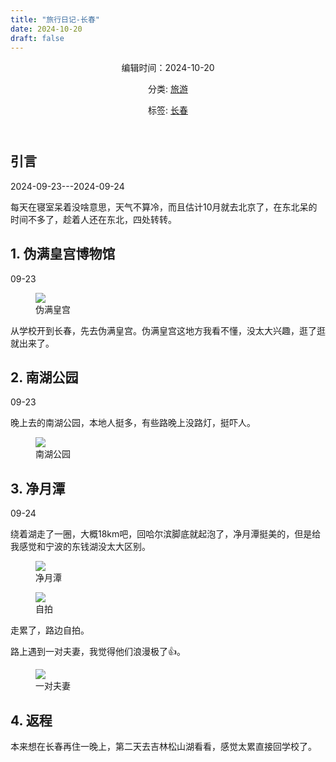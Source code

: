 ```yaml
---
title: "旅行日记-长春"
date: 2024-10-20
draft: false
---
```

<!DOCTYPE html>
<html lang="zh-CN">

<head>
    <meta charset="UTF-8">
    <meta name="viewport" content="width=device-width, initial-scale=1.0">
    <title>旅行日记-长春</title>
    <link rel="stylesheet" href="/assets/css/styles.css">
</head>

<body>
    <article>
        <header>
            <!-- <h1>旅行日记-长春</h1> -->
            <p><time datetime="2024-10-20">编辑时间：2024-10-20</time></p>
            <p>分类: <a href="#">旅游</a></p>
            <p>标签: <a href="#">长春</a></p>
        </header>
        <section>
            <h2>引言</h2>
            <p>2024-09-23---2024-09-24</p>
            <p>         每天在寝室呆着没啥意思，天气不算冷，而且估计10月就去北京了，在东北呆的时间不多了，趁着人还在东北，四处转转。</p>
        </section>
        <section>
            <h2>1. 伪满皇宫博物馆</h2>
            <p>09-23 <i class="fas fa-cloud"></i></p>
            <div class="container">
                <div class="image">
                    <figure>
                        <img src="/images/daily-travel/changchun1.jpg">
                        <figcaption>伪满皇宫</figcaption>
                    </figure>
                </div>
                <div class="text">
                    <p>         从学校开到长春，先去伪满皇宫。伪满皇宫这地方我看不懂，没太大兴趣，逛了逛就出来了。</p>
                </div>
            </div>
        </section>
        <section>
            <h2>2. 南湖公园</h2>
            <p>09-23 <i class="fas fa-cloud"></i></p>
            <p>         晚上去的南湖公园，本地人挺多，有些路晚上没路灯，挺吓人。</p>
            <div class="container">
                <div class="image">
                    <figure>
                        <img src="/images/daily-travel/changchun2.jpg">
                        <figcaption>南湖公园</figcaption>
                    </figure>
                </div>
            </div>
        </section>
        <section>
            <h2>3. 净月潭</h2>
            <p>09-24 <i class="fas fa-sun"></i></p>
            <p>         绕着湖走了一圈，大概18km吧，回哈尔滨脚底就起泡了，净月潭挺美的，但是给我感觉和宁波的东钱湖没太大区别。</p>
            <div class="container">
                <div class="image">
                    <figure>
                        <img src="/images/daily-travel/changchun3.jpg">
                        <figcaption>净月潭</figcaption>
                    </figure>
                </div>
            </div>
            <div class="container">
                <div class="image">
                    <figure>
                        <img src="/images/daily-travel/changchun4.jpg">
                        <figcaption>自拍</figcaption>
                    </figure>
                </div>
                <div class="text">
                    <p>         走累了，路边自拍。</p>
                </div>
            </div>
            <div class="container">
                <div class="text">
                    <p>         路上遇到一对夫妻，我觉得他们浪漫极了👍。</p>
                </div>
                <div class="image">
                    <figure>
                        <img src="/images/daily-travel/changchun5.jpg">
                        <figcaption>一对夫妻</figcaption>
                    </figure>
                </div>
            </div>
        </section>
        <section>
            <h2>4. 返程</h2>
            <p>         本来想在长春再住一晚上，第二天去吉林松山湖看看，感觉太累直接回学校了。</p>
        </section>
    </article>
</body>

</html>